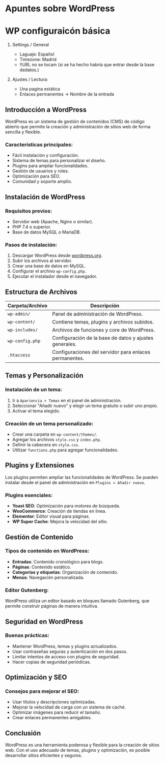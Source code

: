 # Apuntes sobre WordPress

# WP configuraicón básica
1. Settings / General 
    - Laguaje: Español
    -  Timezone: Madrid
    -  !!URL no se tocam (si se ha hecho habría que entrar desde la base dedatos.)

2. Ajustes / Lectura:
    - Una pagina estática
    - Enlaces permanentes ->  Nombre de la entrada







## Introducción a WordPress

WordPress es un sistema de gestión de contenidos (CMS) de código abierto que permite la creación y administración de sitios web de forma sencilla y flexible.

### Características principales:
- Fácil instalación y configuración.
- Sistema de temas para personalizar el diseño.
- Plugins para ampliar funcionalidades.
- Gestión de usuarios y roles.
- Optimización para SEO.
- Comunidad y soporte amplio.

## Instalación de WordPress

### Requisitos previos:
- Servidor web (Apache, Nginx o similar).
- PHP 7.4 o superior.
- Base de datos MySQL o MariaDB.

### Pasos de instalación:
1. Descargar WordPress desde [wordpress.org](https://wordpress.org).
2. Subir los archivos al servidor.
3. Crear una base de datos en MySQL.
4. Configurar el archivo `wp-config.php`.
5. Ejecutar el instalador desde el navegador.

## Estructura de Archivos

| Carpeta/Archivo | Descripción |
|----------------|-------------|
| `wp-admin/` | Panel de administración de WordPress. |
| `wp-content/` | Contiene temas, plugins y archivos subidos. |
| `wp-includes/` | Archivos de funciones y core de WordPress. |
| `wp-config.php` | Configuración de la base de datos y ajustes generales. |
| `.htaccess` | Configuraciones del servidor para enlaces permanentes. |

## Temas y Personalización

### Instalación de un tema:
1. Ir a `Apariencia > Temas` en el panel de administración.
2. Seleccionar "Añadir nuevo" y elegir un tema gratuito o subir uno propio.
3. Activar el tema elegido.

### Creación de un tema personalizado:
- Crear una carpeta en `wp-content/themes/`.
- Agregar los archivos `style.css` y `index.php`.
- Definir la cabecera en `style.css`.
- Utilizar `functions.php` para agregar funcionalidades.

## Plugins y Extensiones

Los plugins permiten ampliar las funcionalidades de WordPress. Se pueden instalar desde el panel de administración en `Plugins > Añadir nuevo`.

### Plugins esenciales:
- **Yoast SEO**: Optimización para motores de búsqueda.
- **WooCommerce**: Creación de tiendas en línea.
- **Elementor**: Editor visual para páginas.
- **WP Super Cache**: Mejora la velocidad del sitio.

## Gestión de Contenido

### Tipos de contenido en WordPress:
- **Entradas**: Contenido cronológico para blogs.
- **Páginas**: Contenido estático.
- **Categorías y etiquetas**: Organización de contenido.
- **Menús**: Navegación personalizada.

### Editor Gutenberg:
WordPress utiliza un editor basado en bloques llamado Gutenberg, que permite construir páginas de manera intuitiva.

## Seguridad en WordPress

### Buenas prácticas:
- Mantener WordPress, temas y plugins actualizados.
- Usar contraseñas seguras y autenticación en dos pasos.
- Limitar intentos de acceso con plugins de seguridad.
- Hacer copias de seguridad periódicas.

## Optimización y SEO

### Consejos para mejorar el SEO:
- Usar títulos y descripciones optimizadas.
- Mejorar la velocidad de carga con un sistema de caché.
- Optimizar imágenes para reducir el tamaño.
- Crear enlaces permanentes amigables.

## Conclusión
WordPress es una herramienta poderosa y flexible para la creación de sitios web. Con el uso adecuado de temas, plugins y optimización, es posible desarrollar sitios eficientes y seguros.
